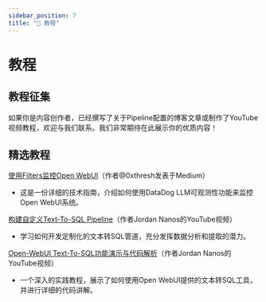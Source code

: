 ```yaml
---
sidebar_position: 7
title: "📖 教程"
---
```


# 教程

## 教程征集

如果你是内容创作者，已经撰写了关于Pipeline配置的博客文章或制作了YouTube视频教程，欢迎与我们联系。我们非常期待在此展示你的优质内容！

## 精选教程

[使用Filters监控Open WebUI](https://medium.com/@0xthresh/monitor-open-webui-with-datadog-llm-observability-620ef3a598c6)（作者@0xthresh发表于Medium）

- 这是一份详细的技术指南，介绍如何使用DataDog LLM可观测性功能来监控Open WebUI系统。
  
[构建自定义Text-To-SQL Pipeline](https://www.youtube.com/watch?v=y7frgUWrcT4)（作者Jordan Nanos的YouTube视频）

- 学习如何开发定制化的文本转SQL管道，充分发挥数据分析和提取的潜力。

[Open-WebUI Text-To-SQL功能演示与代码解析](https://www.youtube.com/watch?v=iLVyEgxGbg4)（作者Jordan Nanos的YouTube视频）

- 一个深入的实践教程，展示了如何使用Open WebUI提供的文本转SQL工具，并进行详细的代码讲解。
